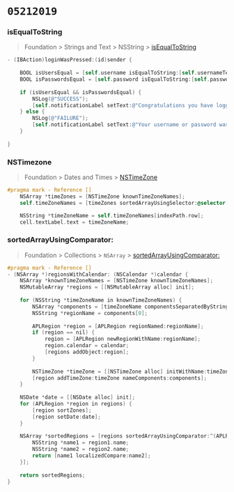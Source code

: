 # `05212019`



### isEqualToString 
> Foundation > Strings and Text > NSString > [isEqualToString](https://developer.apple.com/documentation/foundation/nsstring/1407803-isequaltostring?language=objc)


```objective-c
- (IBAction)loginWasPressed:(id)sender {
    
    BOOL isUsersEqual = [self.username isEqualToString:[self.usernameTextField text]];
    BOOL isPasswordsEqual = [self.password isEqualToString:[self.passwordTextfield text]];
    
    if (isUsersEqual && isPasswordsEqual) {
        NSLog(@"SUCCESS");
        [self.notificationLabel setText:@"Congratulations you have logged in!"];
    } else {
        NSLog(@"FAILURE");
        [self.notificationLabel setText:@"Your username or password was incorrect"];
    }
    
}
```

### NSTimezone 
> Foundation > Dates and Times > [NSTimeZone](https://developer.apple.com/documentation/foundation/nstimezone?language=objc)

```objective-c
#pragma mark - Reference [] 
    NSArray *timeZones = [NSTimeZone knownTimeZoneNames];
    self.timeZoneNames = [timeZones sortedArrayUsingSelector:@selector(localizedStandardCompare:)];
```
```objective-c
    NSString *timeZoneName = self.timeZoneNames[indexPath.row];
    cell.textLabel.text = timeZoneName;
```


### sortedArrayUsingComparator: 
> Foundation > Collections > `NSArray` > [sortedArrayUsingComparator:](https://developer.apple.com/documentation/foundation/nsarray/1411195-sortedarrayusingcomparator?language=objc)

```objective-c
#pragma mark - Reference []
- (NSArray *)regionsWithCalendar: (NSCalendar *)calendar {
    NSArray *knownTimeZoneNames = [NSTimeZone knownTimeZoneNames];
    NSMutableArray *regions = [[NSMutableArray alloc] init];
    
    for (NSString *timeZoneName in knownTimeZoneNames) {
        NSArray *components = [timeZoneName componentsSeparatedByString:@"/"];
        NSString *regionName = components[0];
        
        APLRegion *region = [APLRegion regionNamed:regionName];
        if (region == nil) {
            region = [APLRegion newRegionWithName:regionName];
            region.calendar = calendar;
            [regions addObject:region];
        }
        
        NSTimeZone *timeZone = [[NSTimeZone alloc] initWithName:timeZoneName];
        [region addTimeZone:timeZone nameComponents:components];
    }
    
    NSDate *date = [[NSDate alloc] init];
    for (APLRegion *region in regions) {
        [region sortZones];
        [region setDate:date];
    }
    
    NSArray *sortedRegions = [regions sortedArrayUsingComparator:^(APLRegion * region1, APLRegion * region2) {
        NSString *name1 = region1.name;
        NSString *name2 = region2.name;
        return [name1 localizedCompare:name2];
    }];
    
    return sortedRegions;
}
```